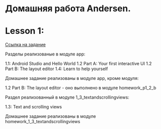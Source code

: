 # Домашняя работа Andersen.

# Lesson 1:
[Ссылка на задание](https://developer.android.com/courses/fundamentals-training/toc-v2)

Разделы реализованые в модуле app:

1.1: Android Studio and Hello World
1.2 Part A: Your first interactive UI
1.2 Part B: The layout editor
1.4: Learn to help yourself

Домашнее задание реализованы в модуле app, кроме модуля:

1.2 Part B: The layout editor - оно выполнено  в модуле homework_p1_2_b

Раздел реализованный в модуле 1_3_textandscrollingviews:

1.3: Text and scrolling views

Домашнее задание реализованы в модуле homework_1_3_textandscrollingviews


